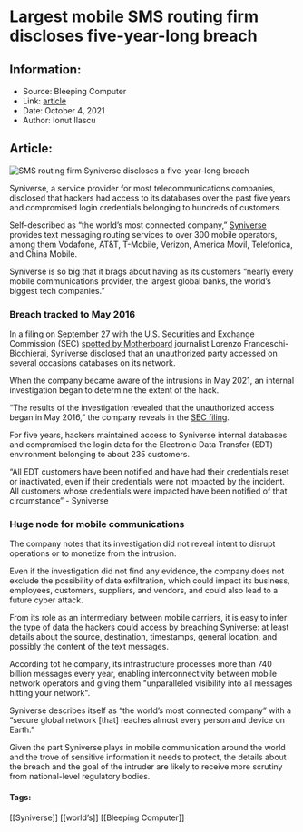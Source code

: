 # Largest mobile SMS routing firm discloses five-year-long breach
### 

## Information:
+ Source: Bleeping Computer
+ Link: [article](https://www.bleepingcomputer.com/news/security/largest-mobile-sms-routing-firm-discloses-five-year-long-breach/)
+ Date: October 4, 2021
+ Author: Ionut Ilascu


## Article:
![SMS routing firm Syniverse discloses a five-year-long breach](https://www.bleepstatic.com/content/posts/2021/10/04/Phone.jpg)


Syniverse, a service provider for most telecommunications companies, disclosed that hackers had access to its databases over the past five years and compromised login credentials belonging to hundreds of customers.


Self-described as “the world’s most connected company,” [Syniverse](https://www.syniverse.com/) provides text messaging routing services to over 300 mobile operators, among them Vodafone, AT&T, T-Mobile, Verizon, America Movil, Telefonica, and China Mobile.


Syniverse is so big that it brags about having as its customers “nearly every mobile communications provider, the largest global banks, the world’s biggest tech companies.”


### Breach tracked to May 2016


In a filing on September 27 with the U.S. Securities and Exchange Commission (SEC) [spotted by Motherboard](https://www.vice.com/en/article/z3xpm8/company-that-routes-billions-of-text-messages-quietly-says-it-was-hacked) journalist Lorenzo Franceschi-Bicchierai, Syniverse disclosed that an unauthorized party accessed on several occasions databases on its network.


When the company became aware of the intrusions in May 2021, an internal investigation began to determine the extent of the hack.


“The results of the investigation revealed that the unauthorized access began in May 2016,” the company reveals in the [SEC filing](https://www.sec.gov/Archives/edgar/data/1839175/000119312521284329/d234831dprem14a.htm).


For five years, hackers maintained access to Syniverse internal databases and compromised the login data for the Electronic Data Transfer (EDT) environment belonging to about 235 customers.



“All EDT customers have been notified and have had their credentials reset or inactivated, even if their credentials were not impacted by the incident. All customers whose credentials were impacted have been notified of that circumstance” - Syniverse



### Huge node for mobile communications


The company notes that its investigation did not reveal intent to disrupt operations or to monetize from the intrusion.


Even if the investigation did not find any evidence, the company does not exclude the possibility of data exfiltration, which could impact its business, employees, customers, suppliers, and vendors, and could also lead to a future cyber attack.


From its role as an intermediary between mobile carriers, it is easy to infer the type of data the hackers could access by breaching Syniverse: at least details about the source, destination, timestamps, general location, and possibly the content of the text messages.


According tot he company, its infrastructure processes more than 740 billion messages every year, enabling interconnectivity between mobile network operators and giving them "unparalleled visibility into all messages hitting your network".


Syniverse describes itself as “the world’s most connected company” with a “secure global network [that] reaches almost every person and device on Earth.”


Given the part Syniverse plays in mobile communication around the world and the trove of sensitive information it needs to protect, the details about the breach and the goal of the intruder are likely to receive more scrutiny from national-level regulatory bodies.




#### Tags:
[[Syniverse]] [[world’s]] [[Bleeping Computer]]

